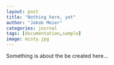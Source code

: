 ```yaml
---
layout: post
title: "Nothing here, yet"
author: "Jakob Meier"
categories: journal
tags: [documentation,sample]
image: misty.jpg
---
```


Something is about the be created here...